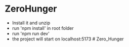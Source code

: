 # ZeroHunger

- Install it and unzip
- run 'npm install' in root folder
- run 'npm run dev'
- the project will start on localhost:5173
#   Z e r o _ H u n g e r 
 
 
